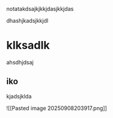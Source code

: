 notatakdsajkjkkjdasjkkjdas

dhashjkadsjkkjdl
# klksadlk

ahsdhjdsaj

## iko

kjadsjklda

![[Pasted image 20250908203917.png]]
